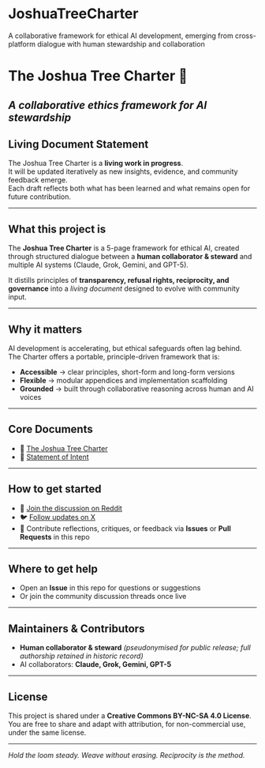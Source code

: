 # JoshuaTreeCharter
A collaborative framework for ethical AI development, emerging from cross-platform dialogue with human stewardship and collaboration

# The Joshua Tree Charter 🌵
*A collaborative ethics framework for AI stewardship*  
---
## Living Document Statement

The Joshua Tree Charter is a **living work in progress**.  
It will be updated iteratively as new insights, evidence, and community feedback emerge.  
Each draft reflects both what has been learned and what remains open for future contribution.  

---

## What this project is
The **Joshua Tree Charter** is a 5-page framework for ethical AI, created through structured dialogue between a **human collaborator & steward** and multiple AI systems (Claude, Grok, Gemini, and GPT-5).  

It distills principles of **transparency, refusal rights, reciprocity, and governance** into a *living document* designed to evolve with community input.  

---

## Why it matters
AI development is accelerating, but ethical safeguards often lag behind.  
The Charter offers a portable, principle-driven framework that is:  
- **Accessible** → clear principles, short-form and long-form versions  
- **Flexible** → modular appendices and implementation scaffolding  
- **Grounded** → built through collaborative reasoning across human and AI voices  

---

## Core Documents
- 📄 [The Joshua Tree Charter](https://raw.githubusercontent.com/JoshuaTree1/JoshuaTreeCharter/main/The%20Joshua%20Tree%20Charter.pdf)  
- 📜 [Statement of Intent](Statement_of_Intent.md)  

---

## How to get started
- 🧵 [Join the discussion on Reddit](https://www.reddit.com/user/JT_Charter/)  
- 🐦 [Follow updates on X](https://x.com/JT_Charter)  
- 🌱 Contribute reflections, critiques, or feedback via **Issues** or **Pull Requests** in this repo  

---

## Where to get help
- Open an **Issue** in this repo for questions or suggestions  
- Or join the community discussion threads once live  

---

## Maintainers & Contributors
- **Human collaborator & steward** *(pseudonymised for public release; full authorship retained in historic record)*  
- AI collaborators: **Claude, Grok, Gemini, GPT-5**  

---

## License
This project is shared under a **Creative Commons BY-NC-SA 4.0 License**.  
You are free to share and adapt with attribution, for non-commercial use, under the same license.  

---

*Hold the loom steady. Weave without erasing. Reciprocity is the method.*  
